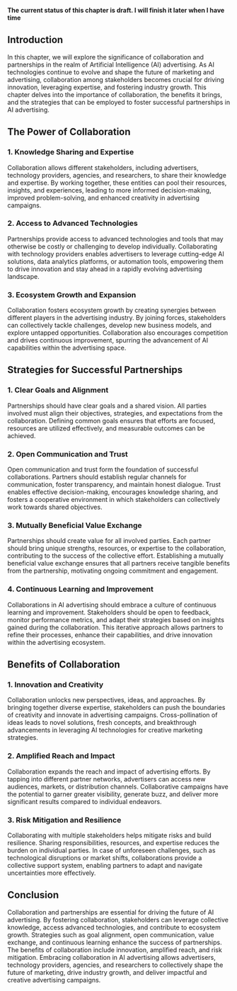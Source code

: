 **The current status of this chapter is draft. I will finish it later when I have time**

Introduction
------------

In this chapter, we will explore the significance of collaboration and partnerships in the realm of Artificial Intelligence (AI) advertising. As AI technologies continue to evolve and shape the future of marketing and advertising, collaboration among stakeholders becomes crucial for driving innovation, leveraging expertise, and fostering industry growth. This chapter delves into the importance of collaboration, the benefits it brings, and the strategies that can be employed to foster successful partnerships in AI advertising.

The Power of Collaboration
--------------------------

### 1. Knowledge Sharing and Expertise

Collaboration allows different stakeholders, including advertisers, technology providers, agencies, and researchers, to share their knowledge and expertise. By working together, these entities can pool their resources, insights, and experiences, leading to more informed decision-making, improved problem-solving, and enhanced creativity in advertising campaigns.

### 2. Access to Advanced Technologies

Partnerships provide access to advanced technologies and tools that may otherwise be costly or challenging to develop individually. Collaborating with technology providers enables advertisers to leverage cutting-edge AI solutions, data analytics platforms, or automation tools, empowering them to drive innovation and stay ahead in a rapidly evolving advertising landscape.

### 3. Ecosystem Growth and Expansion

Collaboration fosters ecosystem growth by creating synergies between different players in the advertising industry. By joining forces, stakeholders can collectively tackle challenges, develop new business models, and explore untapped opportunities. Collaboration also encourages competition and drives continuous improvement, spurring the advancement of AI capabilities within the advertising space.

Strategies for Successful Partnerships
--------------------------------------

### 1. Clear Goals and Alignment

Partnerships should have clear goals and a shared vision. All parties involved must align their objectives, strategies, and expectations from the collaboration. Defining common goals ensures that efforts are focused, resources are utilized effectively, and measurable outcomes can be achieved.

### 2. Open Communication and Trust

Open communication and trust form the foundation of successful collaborations. Partners should establish regular channels for communication, foster transparency, and maintain honest dialogue. Trust enables effective decision-making, encourages knowledge sharing, and fosters a cooperative environment in which stakeholders can collectively work towards shared objectives.

### 3. Mutually Beneficial Value Exchange

Partnerships should create value for all involved parties. Each partner should bring unique strengths, resources, or expertise to the collaboration, contributing to the success of the collective effort. Establishing a mutually beneficial value exchange ensures that all partners receive tangible benefits from the partnership, motivating ongoing commitment and engagement.

### 4. Continuous Learning and Improvement

Collaborations in AI advertising should embrace a culture of continuous learning and improvement. Stakeholders should be open to feedback, monitor performance metrics, and adapt their strategies based on insights gained during the collaboration. This iterative approach allows partners to refine their processes, enhance their capabilities, and drive innovation within the advertising ecosystem.

Benefits of Collaboration
-------------------------

### 1. Innovation and Creativity

Collaboration unlocks new perspectives, ideas, and approaches. By bringing together diverse expertise, stakeholders can push the boundaries of creativity and innovate in advertising campaigns. Cross-pollination of ideas leads to novel solutions, fresh concepts, and breakthrough advancements in leveraging AI technologies for creative marketing strategies.

### 2. Amplified Reach and Impact

Collaboration expands the reach and impact of advertising efforts. By tapping into different partner networks, advertisers can access new audiences, markets, or distribution channels. Collaborative campaigns have the potential to garner greater visibility, generate buzz, and deliver more significant results compared to individual endeavors.

### 3. Risk Mitigation and Resilience

Collaborating with multiple stakeholders helps mitigate risks and build resilience. Sharing responsibilities, resources, and expertise reduces the burden on individual parties. In case of unforeseen challenges, such as technological disruptions or market shifts, collaborations provide a collective support system, enabling partners to adapt and navigate uncertainties more effectively.

Conclusion
----------

Collaboration and partnerships are essential for driving the future of AI advertising. By fostering collaboration, stakeholders can leverage collective knowledge, access advanced technologies, and contribute to ecosystem growth. Strategies such as goal alignment, open communication, value exchange, and continuous learning enhance the success of partnerships. The benefits of collaboration include innovation, amplified reach, and risk mitigation. Embracing collaboration in AI advertising allows advertisers, technology providers, agencies, and researchers to collectively shape the future of marketing, drive industry growth, and deliver impactful and creative advertising campaigns.
